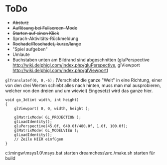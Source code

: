 # ToDo #

  * ~~Absturz~~
  * ~~Auflösung bei Fullscreen-Mode~~
  * ~~Starten auf einen Klick~~
  * Sprach-Aktivitäts-Rückmeldung
  * ~~Rochade/Roschade), kurze/lange~~
  * "Spiel aufgeben"
  * Umlaute
  * Buchstaben unten am Bildrand sind abgeschnitten (gluPerspective http://wiki.delphigl.com/index.php/gluPerspective, glViewport http://wiki.delphigl.com/index.php/glViewport)

`glTranslatef(0, 0,-6);` (Verschiebt die ganze "Welt" in eine Richtung, einer von den drei Werten schiebt alles nach hinten, muss man mal ausprobieren, welcher von den dreien und um wieviel)
Eingesetzt wird das ganze hier.

```
void go_3d(int width, int height)
{
    glViewport( 0, 0, width, height );

    glMatrixMode( GL_PROJECTION );
    glLoadIdentity();
    gluPerspective(45.0f, 640.0f/480.0f, 1.0f, 100.0f);
    glMatrixMode( GL_MODELVIEW );
    glLoadIdentity();
    // Zeile HIER einfügen
}
```

c:\mingw\msys1.0\msys.bat starten
dreamchess\src\./make.sh starten für build